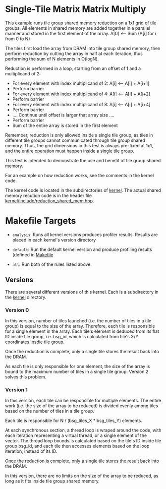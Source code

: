 # Single-Tile Matrix Matrix Multiply

This example runs tile group shared memory reduction on a 1x1 grid 
of tile groups. All elements in shared memory are added together in 
a parallel manner and stored in the first element of the array. 
A[0] <-- Sum (A[i] for i from 0 to N)

The tiles first load the array from DRAM into tile group shared memory,
then perform reduction by cutting the array in half at each iteration,
thus performing the sum of N elements in O(logN).

Reduction is performed in a loop, starting from an offset of 1 and a multiplicand of 2:
- For every element with index multiplicand of 2: A[i] <-- A[i] + A[i+1]
- Perform barrier 
- For every element with index multiplicand of 4: A[i] <-- A[i] + A[i+2]
- Perform barrier 
- For every element with index multiplicand of 8: A[i] <-- A[i] + A[i+4]
- Perform barrier 
- .... Continue until offset is larger that array size ....
- Perform barrier 
- Sum of the entire array is stored in the first element

Remember, reduction is only allowed inside a single tile group, as tiles in 
different tile groups cannot communicated through tile group shared memory. 
Thus, the grid dimensions in this test is always pre-fixed at 1x1, and the 
entire operation must happen inside a single tile group.

This test is intended to demonstrate the use and benefit of tile group shared 
memory.

For an example on how reduction works, see the comments in the kernel code.

The kernel code is located in the subdirectories of [kernel](kernel). The actual
shared memory recution code is in the header file
[kernel/include/reduction_shared_mem.hpp](kernel/include/reduction_shared_mem.hpp). 


# Makefile Targets

- `analysis`: Runs all kernel versions produces profiler results. Results are
  placed in each kernel's version directory

- `default`: Run the default kernel version and produce profiling results
  (defined in [Makefile](Makefile)

- `all`: Run both of the rules listed above.

## Versions

There are several different versions of this kernel. Each is a subdirectory in
the [kernel](kernel) directory.

### Version 0

In this version, number of tiles launched (i.e. the number of tiles in a tile group) 
is equal to the size of the array. Therefore, each tile is responsible for a single 
element in the array. Each tile's element is deduced from its flat ID inside tile 
group, i.e. bsg_id, which is calculated from tile's X/Y coordinates insdie tile group.

Once the reduction is complete, only a single tile stores the result back into the DRAM. 

As each tile is only responsible for one element, the size of the array is bound to 
the maximum number of tiles in a single tile group. Version 2 solves this problem.

### Version 1

In this version, each tile can be responsible for multiple elements. The entire work 
(i.e. the size of the array to be reduced) is divided evenly among tiles based on the 
number of tiles in a tile group.

Each tile is responsible for N / (bsg_tiles_X * bsg_tiles_Y) elements.

At each synchronous section, a thread loop is wraped around the code, with each 
iteration representing a virtual thread, or a single element of the vector. 
The thread loop bounds is calculated based on the tile's ID inside tile group 
bsg_id, and each tile then accesses elements based on the loop iteration, instead 
of its ID.

Once the reduction is complete, only a single tile stores the result back into 
the DRAM. 

In this version, there are no limits on the size of the array to be reduced, as 
long as it fits inside tile group shared memory.

